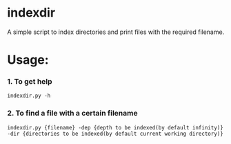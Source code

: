 # indexdir
A simple script to index directories
and print files with the required filename.

# Usage:
### 1. To get help

```indexdir.py -h```

### 2. To find a file with a certain filename

```indexdir.py {filename} -dep {depth to be indexed(by default infinity)} -dir {directories to be indexed(by default current working directory)}```

